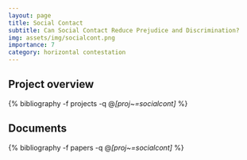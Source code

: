 ```yaml
---
layout: page
title: Social Contact
subtitle: Can Social Contact Reduce Prejudice and Discrimination?
img: assets/img/socialcont.png
importance: 7
category: horizontal contestation
---
```


## Project overview

<div class="publications">

  {% bibliography -f projects -q @*[proj~=socialcont]* %}

</div>

## Documents

<div class="publications">

  {% bibliography -f papers -q @*[proj~=socialcont]* %}

</div>




